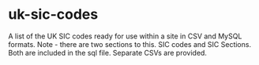 # uk-sic-codes
A list of the UK SIC codes ready for use within a site in CSV and MySQL formats.
Note - there are two sections to this. SIC codes and SIC Sections. 
Both are included in the sql file. Separate CSVs are provided.
